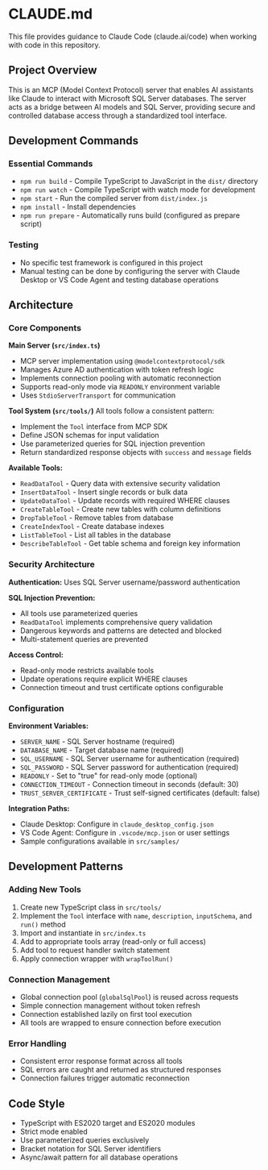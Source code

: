 # CLAUDE.md

This file provides guidance to Claude Code (claude.ai/code) when working with code in this repository.

## Project Overview

This is an MCP (Model Context Protocol) server that enables AI assistants like Claude to interact with Microsoft SQL Server databases. The server acts as a bridge between AI models and SQL Server, providing secure and controlled database access through a standardized tool interface.

## Development Commands

### Essential Commands
- `npm run build` - Compile TypeScript to JavaScript in the `dist/` directory
- `npm run watch` - Compile TypeScript with watch mode for development
- `npm start` - Run the compiled server from `dist/index.js`
- `npm install` - Install dependencies
- `npm run prepare` - Automatically runs build (configured as prepare script)

### Testing
- No specific test framework is configured in this project
- Manual testing can be done by configuring the server with Claude Desktop or VS Code Agent and testing database operations

## Architecture

### Core Components

**Main Server (`src/index.ts`)**
- MCP server implementation using `@modelcontextprotocol/sdk`
- Manages Azure AD authentication with token refresh logic
- Implements connection pooling with automatic reconnection
- Supports read-only mode via `READONLY` environment variable
- Uses `StdioServerTransport` for communication

**Tool System (`src/tools/`)**
All tools follow a consistent pattern:
- Implement the `Tool` interface from MCP SDK
- Define JSON schemas for input validation
- Use parameterized queries for SQL injection prevention
- Return standardized response objects with `success` and `message` fields

**Available Tools:**
- `ReadDataTool` - Query data with extensive security validation
- `InsertDataTool` - Insert single records or bulk data
- `UpdateDataTool` - Update records with required WHERE clauses
- `CreateTableTool` - Create new tables with column definitions
- `DropTableTool` - Remove tables from database
- `CreateIndexTool` - Create database indexes
- `ListTableTool` - List all tables in the database
- `DescribeTableTool` - Get table schema and foreign key information

### Security Architecture

**Authentication:** Uses SQL Server username/password authentication

**SQL Injection Prevention:**
- All tools use parameterized queries
- `ReadDataTool` implements comprehensive query validation
- Dangerous keywords and patterns are detected and blocked
- Multi-statement queries are prevented

**Access Control:**
- Read-only mode restricts available tools
- Update operations require explicit WHERE clauses
- Connection timeout and trust certificate options configurable

### Configuration

**Environment Variables:**
- `SERVER_NAME` - SQL Server hostname (required)
- `DATABASE_NAME` - Target database name (required)
- `SQL_USERNAME` - SQL Server username for authentication (required)
- `SQL_PASSWORD` - SQL Server password for authentication (required)
- `READONLY` - Set to "true" for read-only mode (optional)
- `CONNECTION_TIMEOUT` - Connection timeout in seconds (default: 30)
- `TRUST_SERVER_CERTIFICATE` - Trust self-signed certificates (default: false)

**Integration Paths:**
- Claude Desktop: Configure in `claude_desktop_config.json`
- VS Code Agent: Configure in `.vscode/mcp.json` or user settings
- Sample configurations available in `src/samples/`

## Development Patterns

### Adding New Tools
1. Create new TypeScript class in `src/tools/`
2. Implement the `Tool` interface with `name`, `description`, `inputSchema`, and `run()` method
3. Import and instantiate in `src/index.ts`
4. Add to appropriate tools array (read-only or full access)
5. Add tool to request handler switch statement
6. Apply connection wrapper with `wrapToolRun()`

### Connection Management
- Global connection pool (`globalSqlPool`) is reused across requests
- Simple connection management without token refresh
- Connection established lazily on first tool execution
- All tools are wrapped to ensure connection before execution

### Error Handling
- Consistent error response format across all tools
- SQL errors are caught and returned as structured responses
- Connection failures trigger automatic reconnection

## Code Style
- TypeScript with ES2020 target and ES2020 modules
- Strict mode enabled
- Use parameterized queries exclusively
- Bracket notation for SQL Server identifiers
- Async/await pattern for all database operations